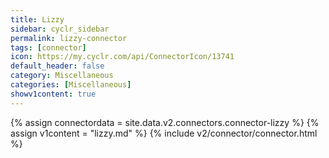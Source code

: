 ```yaml
---
title: Lizzy
sidebar: cyclr_sidebar
permalink: lizzy-connector
tags: [connector]
icon: https://my.cyclr.com/api/ConnectorIcon/13741
default_header: false
category: Miscellaneous
categories: [Miscellaneous]
showv1content: true
---
```

{% assign connectordata = site.data.v2.connectors.connector-lizzy %}
{% assign v1content = "lizzy.md" %}
{% include v2/connector/connector.html %}	